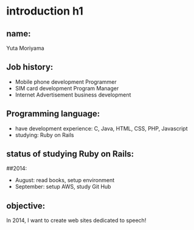 
# introduction h1
## name:
  Yuta Moriyama

## Job history:
 * Mobile phone development Programmer
 * SIM card development Program Manager
 * Internet Advertisement business development

## Programming language:

  * have development experience: C, Java, HTML, CSS, PHP, Javascript
  * studying: Ruby on Rails
 
## status of studying Ruby on Rails:

 ##2014:
  * August: read books, setup environment
  * September: setup AWS, study Git Hub

## objective:

 In 2014, I want to create web sites dedicated to speech!

